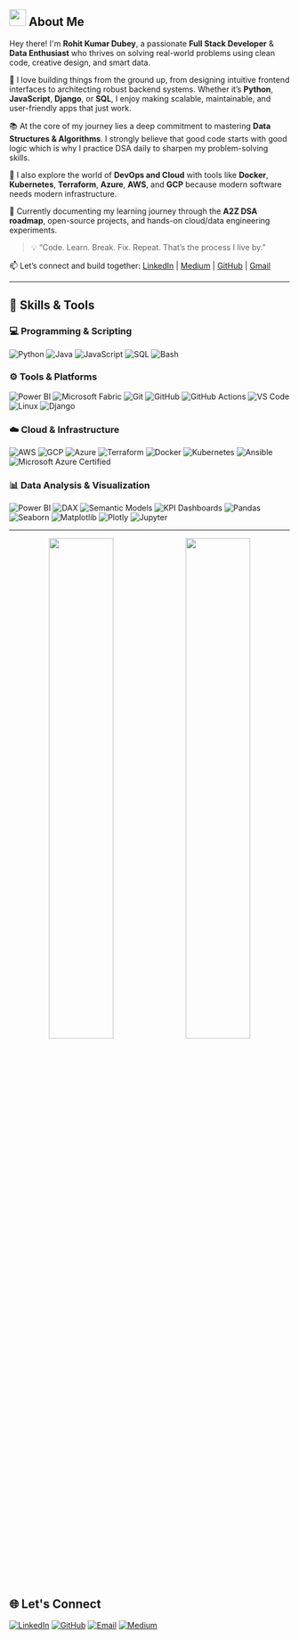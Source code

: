 ## <img src="https://raw.githubusercontent.com/MartinHeinz/MartinHeinz/master/wave.gif" width="30px"> About Me

Hey there! I'm **Rohit Kumar Dubey**, a passionate **Full Stack Developer** & **Data Enthusiast** who thrives on solving real-world problems using clean code, creative design, and smart data.

🚀 I love building things from the ground up, from designing intuitive frontend interfaces to architecting robust backend systems. Whether it’s **Python**, **JavaScript**, **Django**, or **SQL**, I enjoy making scalable, maintainable, and user-friendly apps that just work.

📚 At the core of my journey lies a deep commitment to mastering **Data Structures & Algorithms**. I strongly believe that good code starts with good logic which is why I practice DSA daily to sharpen my problem-solving skills.

🔧 I also explore the world of **DevOps and Cloud** with tools like **Docker**, **Kubernetes**, **Terraform**, **Azure**, **AWS**, and **GCP** because modern software needs modern infrastructure.

🌱 Currently documenting my learning journey through the **A2Z DSA roadmap**, open-source projects, and hands-on cloud/data engineering experiments.

> 💡 “Code. Learn. Break. Fix. Repeat. That’s the process I live by.”

📫 Let’s connect and build together: [LinkedIn](https://linkedin.com/in/rohitkrdubey) | [Medium](https://roger-in.medium.com/) | [GitHub](https://github.com/roger-rkd) | [Gmail](mailto:dubeysmail@gmail.com)


<hr>

## 🧠 Skills & Tools

### 💻 Programming & Scripting
![Python](https://img.shields.io/badge/Python-3776AB?style=flat&logo=python&logoColor=white)
![Java](https://img.shields.io/badge/Java-007396?style=flat&logo=java&logoColor=white)
![JavaScript](https://img.shields.io/badge/JavaScript-F7DF1E?style=flat&logo=javascript&logoColor=black)
![SQL](https://img.shields.io/badge/SQL-4479A1?style=flat&logo=postgresql&logoColor=white)
![Bash](https://img.shields.io/badge/Bash-4EAA25?style=flat&logo=gnu-bash&logoColor=white)

### ⚙️ Tools & Platforms
![Power BI](https://img.shields.io/badge/Power%20BI-F2C811?style=flat&logo=powerbi&logoColor=black)
![Microsoft Fabric](https://img.shields.io/badge/Microsoft%20Fabric-00A4EF?style=flat&logo=microsoft&logoColor=white)
![Git](https://img.shields.io/badge/Git-F05032?style=flat&logo=git&logoColor=white)
![GitHub](https://img.shields.io/badge/GitHub-181717?style=flat&logo=github)
![GitHub Actions](https://img.shields.io/badge/GitHub%20Actions-2088FF?style=flat&logo=githubactions&logoColor=white)
![VS Code](https://img.shields.io/badge/VS%20Code-007ACC?style=flat&logo=visual-studio-code&logoColor=white)
![Linux](https://img.shields.io/badge/Linux-FCC624?style=flat&logo=linux&logoColor=black)
![Django](https://img.shields.io/badge/Django-092E20?style=flat&logo=django&logoColor=white)

### ☁️ Cloud & Infrastructure
![AWS](https://img.shields.io/badge/AWS-232F3E?style=flat&logo=amazon-aws&logoColor=white)
![GCP](https://img.shields.io/badge/GCP-4285F4?style=flat&logo=google-cloud&logoColor=white)
![Azure](https://img.shields.io/badge/Azure-0078D4?style=flat&logo=microsoft-azure&logoColor=white)
![Terraform](https://img.shields.io/badge/Terraform-623CE4?style=flat&logo=terraform&logoColor=white)
![Docker](https://img.shields.io/badge/Docker-2496ED?style=flat&logo=docker&logoColor=white)
![Kubernetes](https://img.shields.io/badge/Kubernetes-326CE5?style=flat&logo=kubernetes&logoColor=white)
![Ansible](https://img.shields.io/badge/Ansible-EE0000?style=flat&logo=ansible&logoColor=white)
![Microsoft Azure Certified](https://img.shields.io/badge/AZ--900-Certified-blue?style=flat)

### 📊 Data Analysis & Visualization
![Power BI](https://img.shields.io/badge/Power%20BI-F2C811?style=flat&logo=powerbi&logoColor=black)
![DAX](https://img.shields.io/badge/DAX-017CEE?style=flat&logo=data&logoColor=white)
![Semantic Models](https://img.shields.io/badge/Semantic%20Models-525252?style=flat)
![KPI Dashboards](https://img.shields.io/badge/KPI%20Dashboards-4B8BBE?style=flat)
![Pandas](https://img.shields.io/badge/Pandas-150458?style=flat&logo=pandas&logoColor=white)
![Seaborn](https://img.shields.io/badge/Seaborn-76B900?style=flat)
![Matplotlib](https://img.shields.io/badge/Matplotlib-11557C?style=flat)
![Plotly](https://img.shields.io/badge/Plotly-3F4F75?style=flat)
![Jupyter](https://img.shields.io/badge/Jupyter-F37626?style=flat&logo=jupyter&logoColor=white)


<hr>




<p align="center"> <img src="https://github-readme-stats.vercel.app/api?username=roger-rkd&show_icons=true&theme=radical" width="48%" /> <img src="https://github-readme-streak-stats.herokuapp.com/?user=roger-rkd&theme=radical" width="48%" /> </p>

## 🌐 Let's Connect

[![LinkedIn](https://img.shields.io/badge/LinkedIn-blue?style=flat&logo=linkedin)](https://linkedin.com/in/rohitdubey24)
[![GitHub](https://img.shields.io/badge/GitHub-black?style=flat&logo=github)](https://github.com/roger-rkd)
[![Email](https://img.shields.io/badge/Email-grey?style=flat&logo=gmail)](mailto:dubeysmail@gmail.com)
[![Medium](https://img.shields.io/badge/Medium-12100E?style=flat&logo=medium&logoColor=white)](https://medium.com/@rohitdubey24)



<!--
**roger-rkd/roger-rkd** is a ✨ _special_ ✨ repository because its `README.md` (this file) appears on your GitHub profile.

Here are some ideas to get you started:

- 🔭 I’m currently working on MERN
- 🌱 I’m currently learning Machine Learning
- 💬 Ask me about Cloud Computing
- 📫 How to reach me: @r
- 😄 Pronouns: ...
- ⚡ Fun fact: ...
-->
